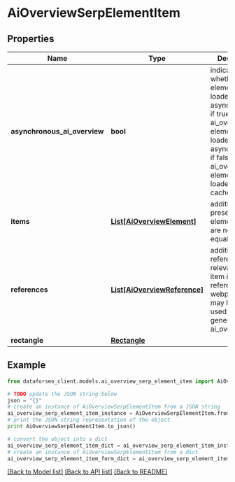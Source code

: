 # AiOverviewSerpElementItem


## Properties

Name | Type | Description | Notes
------------ | ------------- | ------------- | -------------
**asynchronous_ai_overview** | **bool** | indicates whether the element is loaded asynchronically if true, the ai_overview element is loaded asynchronically; if false, the ai_overview element is loaded from cache; | [optional] 
**items** | [**List[AiOverviewElement]**](AiOverviewElement.md) | additional items present in the element if there are none, equals null | [optional] 
**references** | [**List[AiOverviewReference]**](AiOverviewReference.md) | additional references relevant to the item includes references to webpages that may have been used to generate the ai_overview | [optional] 
**rectangle** | [**Rectangle**](Rectangle.md) |  | [optional] 

## Example

```python
from dataforseo_client.models.ai_overview_serp_element_item import AiOverviewSerpElementItem

# TODO update the JSON string below
json = "{}"
# create an instance of AiOverviewSerpElementItem from a JSON string
ai_overview_serp_element_item_instance = AiOverviewSerpElementItem.from_json(json)
# print the JSON string representation of the object
print AiOverviewSerpElementItem.to_json()

# convert the object into a dict
ai_overview_serp_element_item_dict = ai_overview_serp_element_item_instance.to_dict()
# create an instance of AiOverviewSerpElementItem from a dict
ai_overview_serp_element_item_form_dict = ai_overview_serp_element_item.from_dict(ai_overview_serp_element_item_dict)
```
[[Back to Model list]](../README.md#documentation-for-models) [[Back to API list]](../README.md#documentation-for-api-endpoints) [[Back to README]](../README.md)


